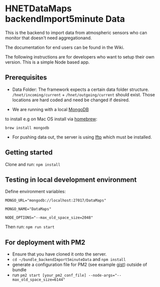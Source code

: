 # HNETDataMaps backendImport5minute Data

This is the backend to import data from atmospheric sensors who can monitor that doesn't need aggregationand. 

The documentation for end users can be found in the Wiki.

The following instructions are for developers who want to setup their own version. This is a simple Node based app. 


## Prerequisites

* Data Folder: The framework expects a certain data folder structure. `/hnet/incoming/current` + `/hnet/outgoing/current` should exist. Those locations are hard coded and need be changed if desired.

* We are running with a local [MongoDB](https://docs.mongodb.org/manual/installation/)

to install e.g on Mac OS install via [homebrew](http://brew.sh/):

`brew install mongodb`

* For pushing data out, the server is using [lftp](https://lftp.yar.ru/) which must be installed.


## Getting started

Clone and run: `npm install`


## Testing in local development environment

Define environment variables:

`MONGO_URL="mongodb://localhost:27017/DataMaps"`

`MONGO_NAME="DataMaps"`

`NODE_OPTIONS="--max_old_space_size=2048"`

Then run: `npm run start`


## For deployment with PM2

* Ensure that you have cloned it onto the server.
* `cd ~/bundle_backendImport5minuteData` and `npm install`
* generate a configuration file for PM2 (see example [gist](https://gist.github.com/fcbee3b520b4fdf97552.git)) outside of bundle
* run `pm2 start [your_pm2_conf_file] --node-args="--max_old_space_size=6144"`
